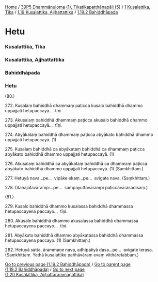 
[Home](/) / [39P5 Dhammānuloma (1), Tikatikapaṭṭhānapāḷi (5)](/tipitaka/39P5.md) / [1 Kusalattika, Tika](/tipitaka/39P5/1.md) / [1.19 Kusalattika, Ajjhattattika](/tipitaka/39P5/1/1.19.md) / [1.19.2 Bahiddhāpada](/tipitaka/39P5/1/1.19/1.19.2.md)

# Hetu

### Kusalattika, Tika

### Kusalattika, Ajjhattattika

### Bahiddhāpada

### Hetu

(80.)

272\. Kusalaṃ bahiddhā dhammaṃ paṭicca kusalo bahiddhā dhammo uppajjati hetupaccayā…  tīṇi.

273\. Akusalaṃ bahiddhā dhammaṃ paṭicca akusalo bahiddhā dhammo uppajjati hetupaccayā…  tīṇi.

274\. Abyākataṃ bahiddhā dhammaṃ paṭicca abyākato bahiddhā dhammo uppajjati hetupaccayā. (1)

275\. Kusalaṃ bahiddhā ca abyākataṃ bahiddhā ca dhammaṃ paṭicca abyākato bahiddhā dhammo uppajjati hetupaccayā. (1)

276\. Akusalaṃ bahiddhā ca abyākataṃ bahiddhā ca dhammaṃ paṭicca abyākato bahiddhā dhammo uppajjati hetupaccayā. (1) (Saṃkhittaṃ.)

277\. Hetuyā nava…pe…  vipāke ekaṃ…pe…  avigate nava. (Saṃkhittaṃ.)

278\. (Sahajātavārampi…pe…  sampayuttavārampi paṭiccavārasadisaṃ.)

(81.)

279\. Kusalo bahiddhā dhammo kusalassa bahiddhā dhammassa hetupaccayena paccayo…  tīṇi.

280\. Akusalo bahiddhā dhammo akusalassa bahiddhā dhammassa hetupaccayena paccayo…  tīṇi.

281\. Abyākato bahiddhā dhammo abyākatassa bahiddhā dhammassa hetupaccayena paccayo. (1) (Saṃkhittaṃ.)

282\. Hetuyā satta, ārammaṇe nava, adhipatiyā dasa…pe…  avigate terasa. (Saṃkhittaṃ. Yathā kusalattike pañhāvāraṃ evaṃ vitthāretabbaṃ.)

[Go to previous page (1.19.2 Bahiddhāpada)](/tipitaka/39P5/1/1.19/1.19.2.md) / [Go to parent page (1.19.2 Bahiddhāpada)](/tipitaka/39P5/1/1.19/1.19.2.md) / [Go to next page (1.20 Kusalattika, Ajjhattārammaṇattika)](/tipitaka/39P5/1/1.20.md)


